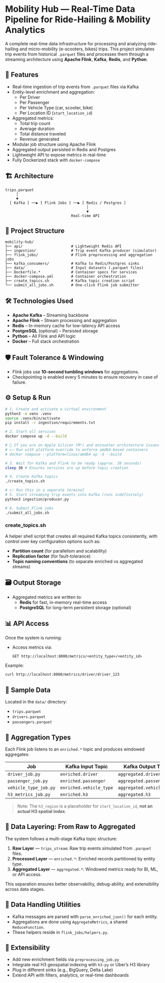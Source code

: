 # Mobility Hub — Real-Time Data Pipeline for Ride-Hailing & Mobility Analytics

A complete real-time data infrastructure for processing and analyzing ride-hailing and micro-mobility (e-scooters, bikes) trips. This project simulates trip events from historical `.parquet` files and processes them through a streaming architecture using **Apache Flink**, **Kafka**, **Redis**, and **Python**.

## 🚀 Features

- Real-time ingestion of trip events from `.parquet` files via Kafka
- Entity-level enrichment and aggregation:
  - Per Driver
  - Per Passenger
  - Per Vehicle Type (car, scooter, bike)
  - Per Location ID (`start_location_id`)
- Aggregated metrics:
  - Total trip count
  - Average duration
  - Total distance traveled
  - Revenue generated
- Modular job structure using Apache Flink
- Aggregated output persisted in Redis and Postgres
- Lightweight API to expose metrics in real-time
- Fully Dockerized stack with `docker-compose`

## 🏗️ Architecture

```
trips.parquet
     │
     ▼
  [ Kafka ] ──▶ [ Flink Jobs ] ──▶ [ Redis / Postgres ]
                                     │
                                     ▼
                              Real-time API
```

## 🧱 Project Structure

```
mobility-hub/
├── api/                      # Lightweight Redis API
├── ingestion/                # Trip event Kafka producer (simulator)
├── flink_jobs/               # Flink preprocessing and aggregation jobs
├── kafka_consumers/          # Kafka to Redis/Postgres sinks
├── data/                     # Input datasets (.parquet files)
├── Dockerfile.*              # Container specs for services
├── docker-compose.yml        # Container orchestration
├── create_topics.sh          # Kafka topic creation script
└── submit_all_jobs.sh        # One-click Flink job submitter
```

## 🛠️ Technologies Used

- **Apache Kafka** – Streaming backbone
- **Apache Flink** – Stream processing and aggregation
- **Redis** – In-memory cache for low-latency API access
- **PostgreSQL** (optional) – Persisted storage
- **Python** – All Flink and API logic
- **Docker** – Full stack orchestration

## 🛡️ Fault Tolerance & Windowing

- Flink jobs use **10-second tumbling windows** for aggregations.
- Checkpointing is enabled every 5 minutes to ensure recovery in case of failure.

## ⚙️ Setup & Run

```bash
# 1. Create and activate a virtual environment
python3 -m venv .venv
source .venv/bin/activate
pip install -r ingestion/requirements.txt

# 2. Start all services
docker compose up -d --build

# 🧠 If you are on Apple Silicon (M*) and encounter architecture issues:
# 👉 Run with platform override to enforce amd64-based containers
# docker compose --platform=linux/amd64 up -d --build

# 3. Wait for Kafka and Flink to be ready (approx. 30 seconds)
sleep 30 # Ensures services are up before topic creation

# 4. Create Kafka topics
./create_topics.sh

# 👉 Run this in a separate terminal
# 5. Start streaming trip events into Kafka (runs indefinitely)
python3 ingestion/producer.py

# 6. Submit Flink jobs
./submit_all_jobs.sh
```

### create_topics.sh

A helper shell script that creates all required Kafka topics consistently, with control over key configuration options such as:

- **Partition count** (for parallelism and scalability)
- **Replication factor** (for fault-tolerance)
- **Topic naming conventions** (to separate enriched vs aggregated streams)


## 🗃️ Output Storage

- Aggregated metrics are written to:
  - **Redis** for fast, in-memory real-time access
  - **PostgreSQL** for long-term persistent storage (optional)

## 📊 API Access

Once the system is running:

- Access metrics via:
  ```
  GET http://localhost:8000/metrics/<entity_type>/<entity_id>
  ```

Example:
```bash
curl http://localhost:8000/metrics/driver/driver_123
```

## 🧪 Sample Data

Located in the `data/` directory:

- `trips.parquet`
- `drivers.parquet`
- `passengers.parquet`

## 🧩 Aggregation Types

Each Flink job listens to an `enriched.*` topic and produces windowed aggregates:

| Job                   | Kafka Input Topic       | Kafka Output Topic        |
|------------------------|--------------------------|----------------------------|
| `driver_job.py`        | `enriched.driver`        | `aggregated.driver`       |
| `passenger_job.py`     | `enriched.passenger`     | `aggregated.passenger`    |
| `vehicle_type_job.py`  | `enriched.vehicle_type`  | `aggregated.vehicle_type` |
| `h3_metrics_job.py`    | `enriched.h3`            | `aggregated.h3`           |

> Note: The `h3_region` is a placeholder for `start_location_id`, **not an actual H3 spatial index**.

## 🧬 Data Layering: From Raw to Aggregated

The system follows a multi-stage Kafka topic structure:

1. **Raw Layer** — `trips_stream`: Raw trip events simulated from `.parquet` files.
2. **Processed Layer** — `enriched.*`: Enriched records partitioned by entity type.
3. **Aggregated Layer** — `aggregated.*`: Windowed metrics ready for BI, ML, or API access.

This separation ensures better observability, debug-ability, and extensibility across data stages.

## 🧩 Data Handling Utilities

- Kafka messages are parsed with `parse_enriched_json()` for each entity.
- Aggregations are done using `AggregateMetrics`, a shared `ReduceFunction`.
- These helpers reside in `flink_jobs/helpers.py`.

## 🧠 Extensibility

- Add new enrichment fields via `preprocessing_job.py`
- Integrate real H3 geospatial indexing with `h3-py` or Uber’s H3 library
- Plug in different sinks (e.g., BigQuery, Delta Lake)
- Extend API with filters, analytics, or real-time dashboards

